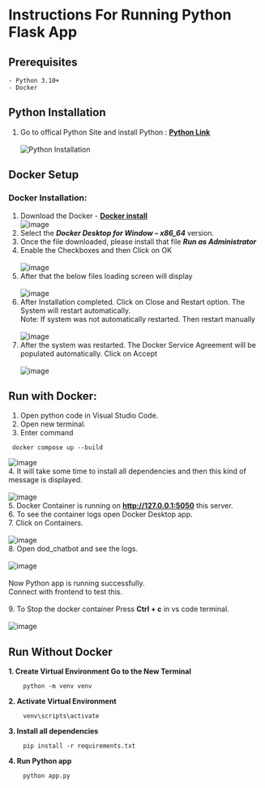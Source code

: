  # Instructions For Running Python Flask App
 ## Prerequisites
    - Python 3.10+ 
    - Docker

## Python Installation
1. Go to offical Python Site and install Python : **[Python Link](https://www.python.org/downloads/)**  <br> <br>
![Python Installation](images/image-10.png)

## Docker Setup
### Docker Installation:
1.	Download the Docker - **[Docker install](https://docs.docker.com/desktop/install/windows-install/)**
\
    ![image](images/image.png)
2.	Select the ***Docker Desktop for Window – x86_64*** version.
3.	Once the file downloaded, please install that file ***Run as Administrator*** 
4.	Enable the Checkboxes and then Click on OK  
\
    ![image](images/image-1.png)
5.	After that the below files loading screen will display  
\
    ![image](images/image-2.png)
6.	After Installation completed. Click on Close and Restart option. The System will restart automatically.  
Note: If system was not automatically restarted. Then restart manually  
\
    ![image](images/image-3.png)
7.	After the system was restarted. The Docker Service Agreement will be populated automatically. Click on Accept  
\
![image](images/image-4.png)



## Run with Docker:
1.	Open python code in Visual Studio Code.
2.	Open new terminal.
3.  Enter command
```
 docker compose up --build
```

 ![image](images/image-5.png) <br>
4. It will take some time to install all dependencies and then this kind of message is displayed. <br>
\
![image](images/image-6.png)  
5.	Docker Container is running on **http://127.0.0.1:5050** this server.  
6.	To see the container logs open Docker Desktop app.  
7.	Click on Containers. <br> <br>
![image](images/image-7.png)  
8.	Open dod_chatbot and see the logs. <br> <br>
![image](images/image-8.png) <br> <br>
Now Python app is running successfully. <br>
Connect with frontend to test this. <br> <br>
9.	To Stop the docker container Press **Ctrl + c** in vs code terminal. <br> <br>
![image](images/image-9.png)


## Run Without Docker
**1. Create Virtual Environment Go to the New Terminal**
```
    python -m venv venv
```
**2. Activate Virtual Environment**
```
    venv\scripts\activate
```
**3. Install all dependencies**
```
    pip install -r requirements.txt
```
**4. Run Python app**
```
    python app.py
```
